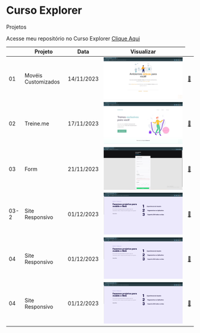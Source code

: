 # Curso Explorer

Projetos 

Acesse meu repositório no Curso Explorer [Clique Aqui ](https://github.com/helena-antoni/curso-explorer)

 <table>
      <thead>
        <tr text-align="center">
          <th>
          </th>
          <th>Projeto</th>
          <th>Data</th>
          <th>Visualizar</th>
        </tr>
      </thead>
      <tbody>
        <tr>
          <td>01</td>
          <td>Movéis Customizados</td>
          <td>14/11/2023</td>
          <td><img src="./_preview/01.jpg" alt=""> </td> 
          <td><a target="_blank" href="https://helena-antoni.github.io/curso-explorer/01-ambientes-unicos/">🔗</a></td>
        </tr> 
        <tr>
          <td>02</td>
          <td>Treine.me</td>
          <td>17/11/2023</td>
          <td><img src="./_preview/02.jpg" alt=""> </td> 
          <td><a target="_blank" href="https://helena-antoni.github.io/curso-explorer/02-treine-me/">🔗</a></td>
        </tr>
        <tr>
          <td>03</td>
          <td>Form</td>
          <td>21/11/2023</td>
          <td><img src="./_preview/03.jpg" alt=""></td> 
          <td><a target="_blank" href="https://helena-antoni.github.io/curso-explorer/03-form">🔗</a></td>
        </tr> 
        <tr>
          <td>03-2</td>
          <td>Site Responsivo</td>
          <td>01/12/2023</td>
          <td><img src="./_preview/04-responsive.jpg" alt=""> </td> 
          <td><a target="_blank" href="https://helena-antoni.github.io/curso-explorer/04-projects-mobile-and-web/">🔗</a></td>
        </tr>  
        <tr>
          <td>04</td>
          <td>Site Responsivo</td>
          <td>01/12/2023</td>
          <td><img src="./_preview/04-responsive.jpg" alt=""> </td> 
          <td><a target="_blank" href="https://helena-antoni.github.io/curso-explorer/04-projects-mobile-and-web/">🔗</a></td>
        </tr> 
        <tr>
          <td>04</td>
          <td>Site Responsivo</td>
          <td>01/12/2023</td>
          <td><img src="./_preview/04-responsive.jpg" alt=""> </td> 
          <td><a target="_blank" href="https://helena-antoni.github.io/curso-explorer/04-projects-mobile-and-web/">🔗</a></td>
        </tr> 
      </tbody>